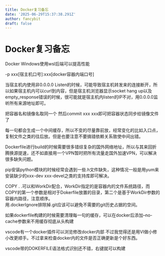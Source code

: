 ```yaml
---
title: Docker复习备忘
date: '2025-06-29T15:37:38.291Z'
author: fancybit
draft: false
---
```

<div class="header"><h1 class="single-title animate__animated animate__pulse animate__faster">Docker复习备忘</h1></div>

<div class="content" id="content"><p>Docker Windows使用wsl后端可以提高性能</p><!-- raw HTML omitted --><p>-p xxx[宿主机口号]:xxx[docker容器内端口号]</p><p>当宿主机内使用非0.0.0.0 Listen的时候，可能导致宿主机转发来的连接断开，所以如果宿主机内可以curl到内容，但是宿主机浏览器显示socket hang up以及empty_response错误的时候，很可能就是宿主机内listen的IP不对，用0.0.0.0监听所有来源地址即可。</p><p>把容器名和镜像名取同一个 然后commit xxx xxx即可把容器状态同步给镜像文件了</p><!-- raw HTML omitted --><p>每一句都会生成一个中间缓存，所以不变的尽量靠前放，经常变化的比如入口点，复制文件之类的往后放。但是也要注意不要搞错依赖关系致使中间出错。</p><p>Dockerfile进行build的时候需要很多错综复杂的国外网络地址，所以与其来回折腾换源提速，还不如直接用一个VPN暂时把所有流量走国外加速VPN，可以解决很多缺失问题。</p><p>pip安装python模块的时候经常会遇到一些.h文件缺失，这种情况一般是用yum来安装缺少的xxx-dev xxx-devel之类的支持库即可解决。</p><p>COPY . .可以和WorkDir配合，WorkDir指定的是容器内的文件系统路径，而COPY的第一个参数是相对于Dokerfile放置的目录，第二个是基于WorkDir参数的容器内路径，注意顺序。<br> 用.dockerIgnore排除掉.git应该可以避免不需要的git历史占据的空间。</p><p>如果dockerfile构建的时候需要清理每一句的缓存，可以在docker后添加–no-cache参数来不用缓存彻底从头构建</p><p>vscode有一个docker插件可以浏览修改docker内部 不过我觉得还是用VI做小修小改更顺手。不过拿来检查docker内的文件是否正确更新是个好东西。</p><p>vscode带的DOKERFILE语法格式识别还不错，右键就可以构建</p></div>

